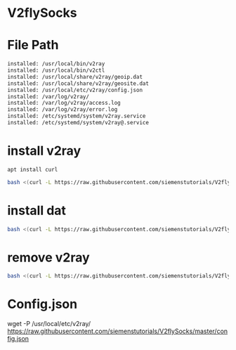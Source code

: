# V2flySocks
# File Path
````bash
installed: /usr/local/bin/v2ray
installed: /usr/local/bin/v2ctl
installed: /usr/local/share/v2ray/geoip.dat
installed: /usr/local/share/v2ray/geosite.dat
installed: /usr/local/etc/v2ray/config.json
installed: /var/log/v2ray/
installed: /var/log/v2ray/access.log
installed: /var/log/v2ray/error.log
installed: /etc/systemd/system/v2ray.service
installed: /etc/systemd/system/v2ray@.service
````

# install v2ray
```bash
apt install curl
````
```bash
bash <(curl -L https://raw.githubusercontent.com/siemenstutorials/V2flySocks/master/v2fly.sh)
````
# install dat
```bash
bash <(curl -L https://raw.githubusercontent.com/siemenstutorials/V2flySocks/master/install_dat.sh)
````
# remove v2ray
```bash
bash <(curl -L https://raw.githubusercontent.com/siemenstutorials/V2flySocks/master/v2fly.sh) --remove
````

# Config.json
wget -P /usr/local/etc/v2ray/ https://raw.githubusercontent.com/siemenstutorials/V2flySocks/master/config.json
